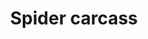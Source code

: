 ---
layout: item
title: Spider carcass
item-id: 6291
datatable: true
id: 6291
name: "Spider carcass"
members: true
lowalch: 6
highalch: 9
examine: "Its creeping days are over!"
monsters:
  - id: 3020
    name: "Jungle spider"
    members: true
    combat_level: 44
    wiki_url: "https://oldschool.runescape.wiki/w/Jungle_spider"
    drops:
      - quantity: "1"
        rarity: 1
    image: "https://oldschool.runescape.wiki/images/0/03/Jungle_spider.png?85467"
  - id: 8713
    name: "Sarachnis"
    members: true
    combat_level: 318
    wiki_url: "https://oldschool.runescape.wiki/w/Sarachnis"
    drops:
      - quantity: "10"
        rarity: 0.01
    image: "https://oldschool.runescape.wiki/images/thumb/e/e9/Sarachnis.png/1200px-Sarachnis.png?8f040"
---